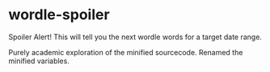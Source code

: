 # wordle-spoiler
Spoiler Alert! This will tell you the next wordle words for a target date range.

Purely academic exploration of the minified sourcecode.
Renamed the minified variables.
